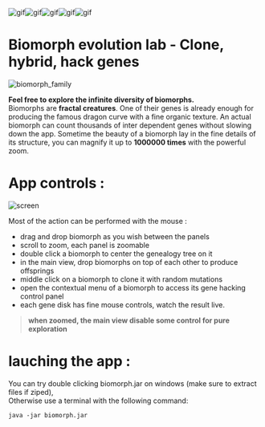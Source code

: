 
![gif](/../image_branch/gif.gif?raw=true)![gif](/../image_branch/gif.gif?raw=true)![gif](/../image_branch/gif.gif?raw=true)![gif](/../image_branch/gif.gif?raw=true)![gif](/../image_branch/gif.gif?raw=true)


Biomorph evolution lab - Clone, hybrid, hack genes
=============

![biomorph_family](/../image_branch/biomorph_family.jpg?raw=true "biomorph_family")  

__Feel free to explore the infinite diversity of biomorphs.__  
Biomorphs are __fractal creatures__. One of their genes is already enough for producing the famous dragon curve with a fine organic texture. An actual biomorph can count thousands of inter dependent genes without slowing down the app. 
Sometime the beauty of a biomorph lay in the fine details of its structure, you can magnify it up to __1000000 times__ with the powerful zoom.  

# App controls :


![screen](/../image_branch/screen.jpg?raw=true)  

Most of the action can be performed with the mouse :  

+ drag and drop biomorph as you wish between the panels  
+ scroll to zoom, each panel is zoomable  
+ double click a biomorph to center the genealogy tree on it  
+ in the main view, drop biomorphs on top of each other to produce offsprings  
+ middle click on a biomorph to clone it with random mutations  
+ open the contextual menu of a biomorph to access its gene hacking control panel  
+ each gene disk has fine mouse controls, watch the result live.  

> __when zoomed, the main view disable some control for pure exploration__

# lauching the app :

You can try double clicking biomorph.jar on windows (make sure to extract files if ziped),  
Otherwise use a terminal with the following command:  

    java -jar biomorph.jar